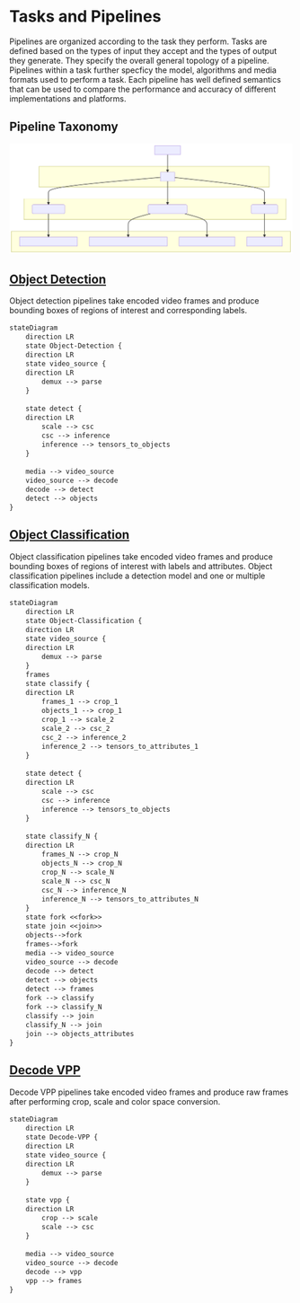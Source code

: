 # Tasks and Pipelines

Pipelines are organized according to the task they perform. Tasks are
defined based on the types of input they accept and the types of
output they generate. They specify the overall general topology of a
pipeline. Pipelines within a task further specficy the model,
algorithms and media formats used to perform a task. Each pipeline has
well defined semantics that can be used to compare the performance and
accuracy of different implementations and platforms. 

## Pipeline Taxonomy

![diagram](./tasks-and-pipelines-1.svg)

## [Object Detection](../pipelines/video/object-detection)

Object detection pipelines take encoded video frames and produce bounding boxes of regions of interest and corresponding labels.

```mermaid
stateDiagram
    direction LR 
    state Object-Detection {
    direction LR
    state video_source {
	direction LR
		demux --> parse 
    }
   
    state detect {
	direction LR
		scale --> csc
		csc --> inference
		inference --> tensors_to_objects
    }
    
    media --> video_source
    video_source --> decode
    decode --> detect
    detect --> objects
} 
```

## [Object Classification](../pipelines/video/object-classification)
Object classification pipelines take encoded video frames and produce bounding boxes of regions of interest with labels and attributes.
Object classification pipelines include a detection model and one or multiple classification models.

```mermaid
stateDiagram
    direction LR
    state Object-Classification {
	direction LR
    state video_source {
	direction LR
		demux --> parse 
    }
	frames
	state classify {
	direction LR
		frames_1 --> crop_1
		objects_1 --> crop_1
		crop_1 --> scale_2
		scale_2 --> csc_2
		csc_2 --> inference_2
		inference_2 --> tensors_to_attributes_1
	}
    
    state detect {
	direction LR
		scale --> csc
		csc --> inference
		inference --> tensors_to_objects
    }
	
	state classify_N {
	direction LR
		frames_N --> crop_N
		objects_N --> crop_N
		crop_N --> scale_N
		scale_N --> csc_N
		csc_N --> inference_N
		inference_N --> tensors_to_attributes_N
	}
    state fork <<fork>>
	state join <<join>>
	objects-->fork
	frames-->fork
    media --> video_source
    video_source --> decode
    decode --> detect
    detect --> objects
	detect --> frames
	fork --> classify
	fork --> classify_N
	classify --> join 
	classify_N --> join 
	join --> objects_attributes
} 
```

## [Decode VPP](../pipelines/video/decode-vpp)

Decode VPP pipelines take encoded video frames and produce raw frames
after performing crop, scale and color space conversion.

```mermaid
stateDiagram
    direction LR
    state Decode-VPP {
	direction LR
    state video_source {
	direction LR
		demux --> parse 
    }
	
	state vpp {
	direction LR
		crop --> scale
		scale --> csc
	}
	
	media --> video_source
    video_source --> decode
    decode --> vpp
	vpp --> frames
} 
```
